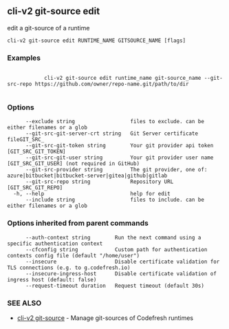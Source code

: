 ## cli-v2 git-source edit

edit a git-source of a runtime

```
cli-v2 git-source edit RUNTIME_NAME GITSOURCE_NAME [flags]
```

### Examples

```

            cli-v2 git-source edit runtime_name git-source_name --git-src-repo https://github.com/owner/repo-name.git/path/to/dir
        
```

### Options

```
      --exclude string                  files to exclude. can be either filenames or a glob
      --git-src-git-server-crt string   Git Server certificate fileGIT_SRC_
      --git-src-git-token string        Your git provider api token [GIT_SRC_GIT_TOKEN]
      --git-src-git-user string         Your git provider user name [GIT_SRC_GIT_USER] (not required in GitHub)
      --git-src-provider string         The git provider, one of: azure|bitbucket|bitbucket-server|gitea|github|gitlab
      --git-src-repo string             Repository URL [GIT_SRC_GIT_REPO]
  -h, --help                            help for edit
      --include string                  files to include. can be either filenames or a glob
```

### Options inherited from parent commands

```
      --auth-context string        Run the next command using a specific authentication context
      --cfconfig string            Custom path for authentication contexts config file (default "/home/user")
      --insecure                   Disable certificate validation for TLS connections (e.g. to g.codefresh.io)
      --insecure-ingress-host      Disable certificate validation of ingress host (default: false)
      --request-timeout duration   Request timeout (default 30s)
```

### SEE ALSO

* [cli-v2 git-source](cli-v2_git-source.md)	 - Manage git-sources of Codefresh runtimes


